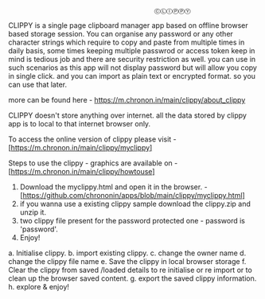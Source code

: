                                              ⒸⓁⒾⓅⓅⓎ

CLIPPY is a single page clipboard manager app based on offline browser based storage session.
You can organise any password or any other character strings which require to copy and paste from multiple times in daily basis, 
some times keeping multiple passwrod or access token keep in mind is tedious job and there are security restriction as well. 
you can use in such scenarios as this app will  not display password but will allow you copy in single click. 
and you can import as plain text or encrypted format. so you can use that later.

more can be found here - https://m.chronon.in/main/clippy/about_clippy

CLIPPY doesn't store anything over internet. all the data stored by clippy app is to local to that internet browser only. 

To access the online version of clippy please visit - [https://m.chronon.in/main/clippy/myclippy]

Steps to use the clippy - graphics are available on - [https://m.chronon.in/main/clippy/howtouse]

1. Download the myclippy.html and open it in the browser. - [https://github.com/chrononin/apps/blob/main/clippy/myclippy.html]
2. if you wanna use a existing clippy sample download the clippy.zip and unzip it.
3. two clippy file present for the password protected one - password is 'password'.
4. Enjoy!

a. Initialise clippy.
b. import existing clippy.
c. change the owner name
d. change the clippy file name
e. Save the clippy in local browser storage
f. Clear the clippy from saved /loaded details to re initialise or re import or to clean up the browser saved content.
g. export the saved clippy information.
h. explore & enjoy!



